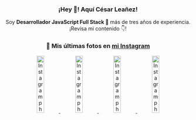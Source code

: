 <div align="center">

<h3>¡Hey 👋! Aquí César Leañez!</h3>

<p>Soy <strong>Desarrollador JavaScript Full Stack 🚀</strong> más de tres años de experiencia.<br />¡Revisa mi contenido 👇!</p>

### 📸 Mis últimas fotos en [mi Instagram](https://instagram.com/cesarsoftware.dev)


<a href='https://instagram.com/p/DGeSJQ7unyF' target='_blank'>
  <img width='20%' src='https://instagram.fcmn3-1.fna.fbcdn.net/v/t51.2885-15/481590284_1152580596565087_3112778662318659396_n.jpg?stp=dst-jpg_e15_tt6&efg=eyJ2ZW5jb2RlX3RhZyI6ImltYWdlX3VybGdlbi42NDB4MTE0Ni5zZHIuZjcxODc4LmRlZmF1bHRfY292ZXJfZnJhbWUifQ&_nc_ht=instagram.fcmn3-1.fna.fbcdn.net&_nc_cat=107&_nc_oc=Q6cZ2AF8Qn7awRTk5onTk8sILmlUXnTlvjf75PdOWztLhKicSLNssdnyM-3yzK7Eho810YM&_nc_ohc=4V9fI7lk-JgQ7kNvgG9f7xX&_nc_gid=6669e8e0aa4e43efa746c7e14a3f7f9e&edm=ACWDqb8BAAAA&ccb=7-5&ig_cache_key=MzU3NTM3NDk1NTY3MzE4OTUwOQ%3D%3D.3-ccb7-5&oh=00_AYCh-Xxc7ABTKVR27uad0hgrEdcEdgKZxA65SZiXkJJPsw&oe=67C58766&_nc_sid=ee9879' alt='Instagram photo' />
</a>
<a href='https://instagram.com/p/DFqSLZVvq_X' target='_blank'>
  <img width='20%' src='https://instagram.fcmn2-1.fna.fbcdn.net/v/t51.2885-15/476357202_17905198818097059_4614661586281507924_n.jpg?stp=dst-jpg_e35_tt6&efg=eyJ2ZW5jb2RlX3RhZyI6ImltYWdlX3VybGdlbi41NDB4NTQwLnNkci5mNzU3NjEuZGVmYXVsdF9pbWFnZSJ9&_nc_ht=instagram.fcmn2-1.fna.fbcdn.net&_nc_cat=103&_nc_oc=Q6cZ2AF8Qn7awRTk5onTk8sILmlUXnTlvjf75PdOWztLhKicSLNssdnyM-3yzK7Eho810YM&_nc_ohc=QYFo9dmX8doQ7kNvgFDilY0&_nc_gid=6669e8e0aa4e43efa746c7e14a3f7f9e&edm=ACWDqb8BAAAA&ccb=7-5&ig_cache_key=MzU2MDczODQwMzM0OTYwNjM1OQ%3D%3D.3-ccb7-5&oh=00_AYDsMpWyYKPPP922vcKcKt2Kmictb4-vkPvm6AL9nwCDQg&oe=67C57114&_nc_sid=ee9879' alt='Instagram photo' />
</a>
<a href='https://instagram.com/p/DFdJPrDuzMv' target='_blank'>
  <img width='20%' src='https://instagram.fcmn3-1.fna.fbcdn.net/v/t51.2885-15/475207517_950476567055275_8698114736264060037_n.jpg?stp=dst-jpg_e15_tt6&efg=eyJ2ZW5jb2RlX3RhZyI6ImltYWdlX3VybGdlbi42NDB4MTE1Mi5zZHIuZjcxODc4LmRlZmF1bHRfY292ZXJfZnJhbWUifQ&_nc_ht=instagram.fcmn3-1.fna.fbcdn.net&_nc_cat=107&_nc_oc=Q6cZ2AF8Qn7awRTk5onTk8sILmlUXnTlvjf75PdOWztLhKicSLNssdnyM-3yzK7Eho810YM&_nc_ohc=C9VLhpCJEz4Q7kNvgHeaAlY&_nc_gid=6669e8e0aa4e43efa746c7e14a3f7f9e&edm=ACWDqb8BAAAA&ccb=7-5&ig_cache_key=MzU1NzAzOTk0MDEzNjgwOTI2Mw%3D%3D.3-ccb7-5&oh=00_AYD0fWSscqWLvviQexX_G-1-PycqE7tYDqFFC2UBwLNk9Q&oe=67C599A0&_nc_sid=ee9879' alt='Instagram photo' />
</a>
<a href='https://instagram.com/p/DFLXpz8MKaJ' target='_blank'>
  <img width='20%' src='https://instagram.fcmn2-1.fna.fbcdn.net/v/t51.2885-15/474605525_17903800620097059_7443782442342599046_n.jpg?stp=dst-jpg_e35_tt6&efg=eyJ2ZW5jb2RlX3RhZyI6ImltYWdlX3VybGdlbi4yMTYweDEyMTUuc2RyLmY3NTc2MS5kZWZhdWx0X2ltYWdlIn0&_nc_ht=instagram.fcmn2-1.fna.fbcdn.net&_nc_cat=103&_nc_oc=Q6cZ2AF8Qn7awRTk5onTk8sILmlUXnTlvjf75PdOWztLhKicSLNssdnyM-3yzK7Eho810YM&_nc_ohc=u6jhyvKSK9YQ7kNvgE1Fkwn&_nc_gid=6669e8e0aa4e43efa746c7e14a3f7f9e&edm=ACWDqb8BAAAA&ccb=7-5&ig_cache_key=MzU1MjAzNjc0ODU2MjM3NjQxNA%3D%3D.3-ccb7-5&oh=00_AYAhTUdAslhF2kPWD7-m71k7blX1OavfoetZzaUwBLXa4A&oe=67C57D52&_nc_sid=ee9879' alt='Instagram photo' />
</a>

</div>
